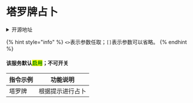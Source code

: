# 塔罗牌占卜

<details>

<summary>开源地址</summary>

[https://github.com/lolifish/destiny\_tarrot-CQnonebot](https://github.com/lolifish/destiny\_tarrot-CQnonebot)

基于开源内容进行修改

</details>

{% hint style="info" %}
`<>`表示参数任取；`[]`表示参数可以省略。
{% endhint %}

#### 该服务默认<mark style="color:green;">启用</mark>；不可开关

| 指令示例 | 功能说明     |
| ---- | -------- |
| 塔罗牌  | 根据提示进行占卜 |
